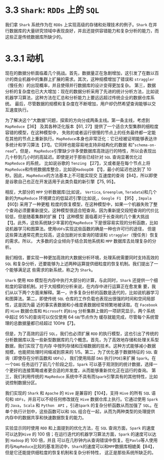 # 3.3 `Shark`: `RDDs` 上的 `SQL`

我们拿 `Shark` 系统作为在 `RDDs` 上实现高级的存储和处理技术的例子。`Shark` 在并行数据库的大量研究领域中表现良好，并且还提供容错能力和复杂分析的能力，而这些正是传统数据库所缺少的。

# 3.3.1 动机

现在的数据分析面临着几个挑战。首先，数据量正在急剧增加，这引发了在数以百计的商业机器中的集群上扩展的需求。其次，这种规模增加了错误和 `straggler`（慢任务）的出现概率，并且使得并行数据库的设计变得更加复杂。
第三，数据分析的复杂度也已大大增加：现在的数据分析采用了先进的统计分析方法，比如说机器学习算法，这种方法在汇总和分析能力上要远远超过传统企业的数据仓库系统。
最后，尽管数据的规模和复杂度在不断增加，用户却仍然希望查询能够以交互速度执行。

为了解决这个“大数据”问题，探索的方向分成两条主线。第一条主线，考虑到 `MapReduce`【36】 及其各种泛化版本【61, 27】提供了一个适合大型集群的细粒度容错的模型，在这种模型中，
失败的或者运行很慢的节点上的任务最终都一定能在其他的节点上重新执行。`MapReduce`本身也非常泛化：它已经被证明能够表达许多统计和学习算法【31】。它同样也能容易地支持非结构化的数据
和"`schema-on-read`”。但是， `MapReduce`引擎缺少许多使数据库高效运行的特性，所以会表现出几十秒到几小时的高延迟。即使是对于那些已经针对 `SQL` 查询显著优化过 `MapReduce` 的系统，
比如说谷歌的 `Tenzing` 【27】，又或者是在每个节点上将`MapReduce`和传统数据库整合，比如说`HadoopDB` 【1】，最小的延迟也达到了 10 秒。因此，`MapReduce`的方法基本上不可能实现交
互速度的查询【84】，所以即使是谷歌自己也正在开发适用于此类负载的新引擎【75, 95】。

相反，大部分的 `MPP` 分析数据库(比如说， `Vertica`, `Greenplum`, `Teradata`)和几个新的为`MapReduce` 环境建立的低延迟引擎(比如说,，`Google F1` 【95】, `Impala` 【60】) 采用了一种更粗
粒度的恢复模型，在这种模型中，如果一个机器失败了整个查询必须要重新提交。这种模型很适合短查询，因为重新提交段短查询的代价比较低，但是随着集群的扩展【1】这种模型
面临着对于长查询的几个重大挑战【1】。此外，这些系统缺少丰富的在`MapReduce` 下是很容易实现的分析函数，比如说机器学习和图算法。使用`UDFs`实现这些函数的确是一种也许可行的途径，
但是这些算法通常花费比较高，这会加剧对长查询的错误和 `straggler`（慢任务）恢复的需求。所以，
大多数的企业倾向于结合其他系统和 `MPP` 数据库去处理复杂的分析。

我们相信，要实现一种更加高效的大数据分析环境，处理系统需要同时支持高效的 `SQL` 和复杂分析，还要能够为上述两种运算提供细粒度的恢复机制。我们提出了一个能够满足这
些需求的新系统，称之为 `Shark`。

`Shark` 使用 `RDD` 模型在内存中执行大部分的计算，与此同时，`Shark` 还提供一个细粒度的容错机制。对于大规模的分析来说，在内存中进行运算正在愈发重
要，我们从以下两个方面来解释。第一，许多复杂分析的函数是迭代的，比如说机器学习和图算法。第二，即使传统 `SQL` 仓库的工作负载也表现出很强的时间和空间局部性，这是因为最
近的事实表数据和小维度表数据经常频繁地被读取。在 `Facebook` 的 `Hive` 数据仓库和 `Microsoft` 的`Bing` 分析集群上做的一项研究显示，两个系统中超过 95%的查询可以仅仅使用 64 `GB`/节点作为
缓存就能完成，尽管每个系统管理的总数据量都已经超过 100`PB`【7】。

但是，为了高效的运行 `SQL`，我们也必须扩展 `RDD` 的执行模型，这也引出了传统的分析数据库以及一些新型数据库的几个概念。首先，为了高效地存储和处理关系型数据，我们实现了在内存
中按列存储和压缩数据的技术。这种方式能够减小数据规模，也能把处理时间缩减到原来的 1/5。第二，为了优化基于数据特征的 `SQL` 查询（即使存在分析函数和 `UDFs`），
我们使用局部 `DAG` 执行(`PDE`)来扩展 `Spark`。在一个`DAG` 任务运行了前几个阶段之后，`Spark` 可以基于观测到的统计数据，选择一个更好的连接策略或者更合适的并发度，从而能够重新优化正在运行的查询。
第三，我们利用传统的 `MapReduce` 系统中不具有而`Spark`引擎具有的其他特性，比如说控制数据分区。

我们实现的 `Shark` 和 `Apache` 的 `Hive` 是兼容的【104】，支持 `Hive` 的所有 `SQL` 语句和 `UDFs`，并且可以不经任何修改就在 `Hive` 数据仓库上执行。它通过使用 `Spark` 的 `Java`，`Scala` 和 `Python　API`
，引进`Spark` 的复杂分析函数从而加强了 `SQL`。在单个执行计划中，这些函数可以和 `SQL` 组合在一起，从而为两种类型的处理提供内存中的数据共享和快速数据恢复的能力。

实验显示同时使用 `RDD` 和上面提到的优化方法，在 `SQL` 查询方面，`Spark` 的速度可以达到`Hive` 的 100 倍；在运行迭代的机器学习算法方面，`Spark` 的速度可以达到 `Hadoop` 的 100 倍，并且
可以在几秒钟内从查询错误中恢复。在`Pavlo`等人使用的与`MapReduce`比较的基准测试中，`Shark`的速度可以和`MPP`数据库相媲美【84】，但是它还能提供细粒度的恢复机制和复杂分析特性，
这正是那些系统所缺乏的。






